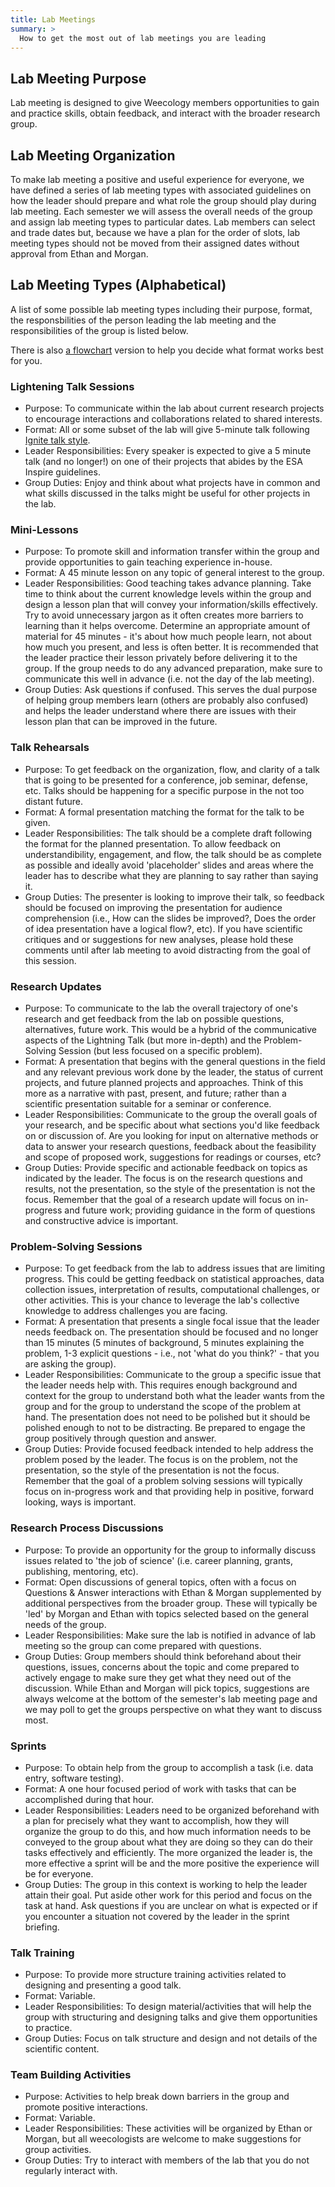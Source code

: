 ```yaml
---
title: Lab Meetings
summary: >
  How to get the most out of lab meetings you are leading
---
```


## Lab Meeting Purpose

Lab meeting is designed to give Weecology members opportunities to gain and practice skills, obtain feedback, and interact with the broader research group. 

## Lab Meeting Organization 

To make lab meeting a positive and useful experience for everyone, we have defined a series of lab meeting types with associated guidelines on how the leader should prepare and what role the group should play during lab meeting. Each semester we will assess the overall needs of the group and assign lab meeting types to particular dates. Lab members can select and trade dates but, because we have a plan for the order of slots, lab meeting types should not be moved from their assigned dates without approval from Ethan and Morgan. 

## Lab Meeting Types (Alphabetical)

A list of some possible lab meeting types including their purpose, format, the responsbilities of the person leading the lab meeting and the responsibilities of the group is listed below.

There is also [a flowchart](lab-meeting-flowchart.png) version to help you decide what format works best for you.

### Lightening Talk Sessions

* Purpose: To communicate within the lab about current research projects to encourage interactions and collaborations related to shared interests.
* Format: All or some subset of the lab will give 5-minute talk following [Ignite talk style](http://scottberkun.com/2009/how-to-give-a-great-ignite-talk/).
* Leader Responsibilities: Every speaker is expected to give a 5 minute talk (and no longer!) on one of their projects that abides by the ESA Inspire guidelines. 
* Group Duties: Enjoy and think about what projects have in common and what skills discussed in the talks might be useful for other projects in the lab.

### Mini-Lessons

* Purpose: To promote skill and information transfer within the group and provide opportunities to gain teaching experience in-house.
* Format: A 45 minute lesson on any topic of general interest to the group.
* Leader Responsibilities: Good teaching takes advance planning. Take time to think about the current knowledge levels within the group and design a lesson plan that will convey your information/skills effectively. Try to avoid unnecessary jargon as it often creates more barriers to learning than it helps overcome. Determine an appropriate amount of material for 45 minutes - it's about how much people learn, not about how much you present, and less is often better. It is recommended that the leader practice their lesson privately before delivering it to the group. If the group needs to do any advanced preparation, make sure to communicate this well in advance (i.e. not the day of the lab meeting).
* Group Duties: Ask questions if confused. This serves the dual purpose of helping group members learn (others are probably also confused) and helps the leader understand where there are issues with their lesson plan that can be improved in the future.

### Talk Rehearsals

* Purpose: To get feedback on the organization, flow, and clarity of a talk that is going to be presented for a conference, job seminar, defense, etc. Talks should be happening for a specific purpose in the not too distant future.
* Format: A formal presentation matching the format for the talk to be given.
* Leader Responsibilities: The talk should be a complete draft following the format for the planned presentation. To allow feedback on understandibility, engagement, and flow, the talk should be as complete as possible and ideally avoid 'placeholder' slides and areas where the leader has to describe what they are planning to say rather than saying it.
* Group Duties: The presenter is looking to improve their talk, so feedback should be focused on improving the presentation for audience comprehension (i.e., How can the slides be improved?, Does the order of idea presentation have a logical flow?, etc). If you have scientific critiques and or suggestions for new analyses, please hold these comments until after lab meeting to avoid distracting from the goal of this session.

### Research Updates

* Purpose: To communicate to the lab the overall trajectory of one's research and get feedback from the lab on possible questions, alternatives, future work. This would be a hybrid of the communicative aspects of the Lightning Talk (but more in-depth) and the Problem-Solving Session (but less focused on a specific problem). 
* Format: A presentation that begins with the general questions in the field and any relevant previous work done by the leader, the status of current projects, and future planned projects and approaches. Think of this more as a narrative with past, present, and future; rather than a scientific presentation suitable for a seminar or conference.
* Leader Responsibilities: Communicate to the group the overall goals of your research, and be specific about what sections you'd like feedback on or discussion of. Are you looking for input on alternative methods or data to answer your research questions, feedback about the feasibility and scope of proposed work, suggestions for readings or courses, etc?
* Group Duties: Provide specific and actionable feedback on topics as indicated by the leader. The focus is on the research questions and results, not the presentation, so the style of the presentation is not the focus. Remember that the goal of a research update will focus on in-progress and future work; providing guidance in the form of questions and constructive advice is important.

### Problem-Solving Sessions

* Purpose: To get feedback from the lab to address issues that are limiting progress. This could be getting feedback on statistical approaches, data collection issues, interpretation of results, computational challenges, or other activities. This is your chance to leverage the lab's collective knowledge to address challenges you are facing.
* Format: A presentation that presents a single focal issue that the leader needs feedback on. The presentation should be focused and no longer than 15 minutes (5 minutes of background, 5 minutes explaining the problem, 1-3 explicit questions - i.e., not 'what do you think?' - that you are asking the group).
* Leader Responsibilities: Communicate to the group a specific issue that the leader needs help with. This requires enough background and context for the group to understand both what the leader wants from the group and for the group to understand the scope of the problem at hand. The presentation does not need to be polished but it should be polished enough to not to be distracting. Be prepared to engage the group positively through question and answer. 
* Group Duties: Provide focused feedback intended to help address the problem posed by the leader. The focus is on the problem, not the presentation, so the style of the presentation is not the focus. Remember that the goal of a problem solving sessions will typically focus on in-progress work and that providing help in positive, forward looking, ways is important.

### Research Process Discussions

* Purpose: To provide an opportunity for the group to informally discuss issues related to 'the job of science' (i.e. career planning, grants, publishing, mentoring, etc).
* Format: Open discussions of general topics, often with a focus on Questions & Answer interactions with Ethan & Morgan supplemented by additional perspectives from the broader group. These will typically be 'led' by Morgan and Ethan with topics selected based on the general needs of the group.
* Leader Responsibilities: Make sure the lab is notified in advance of lab meeting so the group can come prepared with questions.
* Group Duties: Group members should think beforehand about their questions, issues, concerns about the topic and come prepared to actively engage to make sure they get what they need out of the discussion. While Ethan and Morgan will pick topics, suggestions are always welcome at the bottom of the semester's lab meeting page and we may poll to get the groups perspective on what they want to discuss most.

### Sprints

* Purpose: To obtain help from the group to accomplish a task (i.e. data entry, software testing).
* Format: A one hour focused period of work with tasks that can be accomplished during that hour.
* Leader Responsibilities: Leaders need to be organized beforehand with a plan for precisely what they want to accomplish, how they will organize the group to do this, and how much information needs to be conveyed to the group about what they are doing so they can do their tasks effectively and efficiently. The more organized the leader is, the more effective a sprint will be and the more positive the experience will be for everyone.
* Group Duties: The group in this context is working to help the leader attain their goal. Put aside other work for this period and focus on the task at hand. Ask questions if you are unclear on what is expected or if you encounter a situation not covered by the leader in the sprint briefing.

### Talk Training

* Purpose: To provide more structure training activities related to designing and presenting a good talk.
* Format: Variable.
* Leader Responsibilities: To design material/activities that will help the group with structuring and designing talks and give them opportunities to practice.
* Group Duties: Focus on talk structure and design and not details of the scientific content.

### Team Building Activities

* Purpose: Activities to help break down barriers in the group and promote positive interactions.
* Format: Variable.
* Leader Responsibilities: These activities will be organized by Ethan or Morgan, but all weecologists are welcome to make suggestions for group activities.
* Group Duties: Try to interact with members of the lab that you do not regularly interact with.
